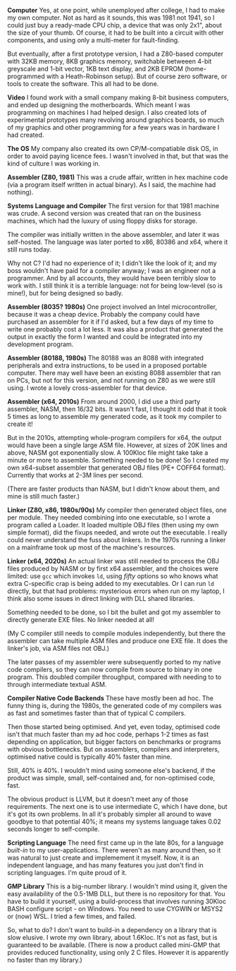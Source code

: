 **Computer** Yes, at one point, while unemployed after college, I had to make my own computer. Not as hard as it sounds, this was 1981 not 1941, so I could just buy a ready-made CPU chip, a device that was only 2x1", about the size of your thumb. Of course, it had to be built into a circuit with other components, and using only a multi-meter for fault-finding.

But eventually, after a first prototype version, I had a Z80-based computer with 32KB memory, 8KB graphics memory, switchable betweeen 4-bit greyscale and 1-bit vector, 1KB text display, and 2KB EPROM (home-programmed with a Heath-Robinson setup). But of course zero software, or tools to create the software. This all had to be done.

**Video** I found work with a small company making 8-bit business computers, and ended up designing the motherboards. Which meant I was programming on machines I had helped design. I also created lots of experimental prototypes many revolving around graphics boards, so much of my graphics and other programming for a few years was in hardware I had created. 

**The OS** My company also created its own CP/M-compatiable disk OS, in order to avoid paying licence fees. I wasn't involved in that, but that was the kind of culture I was working in.

**Assembler (Z80, 1981)** This was a crude affair, written in hex machine code (via a program itself written in actual binary). As I said, the machine had nothing).

**Systems Language and Compiler** The first version for that 1981 machine was crude. A second version was created that ran on the business machines, which had the luxury of using floppy disks for storage.

The compiler was initially written in the above assembler, and later it was self-hosted. The language was later ported to x86, 80386 and x64, where it still runs today.

Why not C? I'd had no experience of it; I didn't like the look of it; and my boss wouldn't have paid for a compiler anyway; I was an engineer not a programmer. And by all accounts, they would have been terribly slow to work with. I still think it is a terrible language: not for being low-level (so is mine!), but for being designed so badly.

**Assembler (8035? 1980s)** One project involved an Intel microcontroller, because it was a cheap device. Probably the company could have purchased an assembler for it if I'd asked, but a few days of my time to write one probably cost a lot less. It was also a product that generated the output in exactly the form I wanted and could be integrated into my development program.

**Assembler (80188, 1980s)** The 80188 was an 8088 with integrated peripherals and extra instructions, to be used in a proposed portable computer. There may well have been an existing 8088 assembler that ran on PCs, but not for this version, and not running on Z80 as we were still using. I wrote a lovely cross-assembler for that device.

**Assembler (x64, 2010s)** From around 2000, I did use a third party assembler, NASM, then 16/32 bits. It wasn't fast, I thought it odd that it took 5 times as long to assemble my generated code, as it took my compiler to create it!

But in the 2010s, attempting whole-program compilers for x64, the output would have been a single large ASM file. However, at sizes of 20K lines and above, NASM got exponentially slow. A 100Kloc file might take take a minute or more to assemble. Something needed to be done! So I created my own x64-subset assembler that generated OBJ files (PE+ COFF64 format). Currently that works at 2-3M lines per second.

(There are faster products than NASM, but I didn't know about them, and mine is still much faster.)

**Linker (Z80, x86, 1980s/90s)** My compiler then generated object files, one per module. They needed combining into one executable, so I wrote a program called a Loader. It loaded multiple OBJ files (then using my own simple format), did the fixups needed, and wrote out the executable. I really could never understand the fuss about linkers. In the 1970s running a linker on a mainframe took up most of the machine's resources.

**Linker (x64, 2020s)** An actual linker was still needed to process the OBJ files produced by NASM or by first x64 assembler, and the choices were limited: use `gcc` which invokes `ld`, using *fifty* options so who knows what extra C-specific crap is being added to my executables. Or I can run `ld` directly, but that had problems: mysterious errors when run on my laptop, I think also some issues in direct linking with DLL shared libraries.

Something needed to be done, so I bit the bullet and got my assembler to directly generate EXE files. No linker needed at all!

(My C compiler still needs to compile modules independently, but there the assembler can take multiple ASM files and produce one EXE file. It does the linker's job, via ASM files not OBJ.)

The later passes of my assembler were subsequently ported to my native code compilers, so they can now compile from source to binary in one program. This doubled compiler throughput, compared with needing to to through intermediate textual ASM.

**Compiler Native Code Backends** These have mostly been ad hoc. The funny thing is, during the 1980s, the generated code of my compilers was as fast and sometimes faster than that of typical C compilers.

Then those started being optimised. And yet, even today, optimised code isn't that much faster than my ad hoc code, perhaps 1-2 times as fast depending on application, but bigger factors on benchmarks or programs with obvious bottlenecks. But on assemblers, compilers and interpreters, optimised native could is typically 40% faster than mine.

Still, 40% is 40%. I wouldn't mind using someone else's backend, if the product was simple, small, self-contained and, for non-optimised code, fast.

The obvious product is LLVM, but it doesn't meet any of those requirements. The next one is to use intermediate C, which I have done, but it's got its own problems. In all it's probably simpler all around to wave goodbye to that potential 40%; it means my systems language takes 0.02 seconds longer to self-compile.

**Scripting Language** The need first came up in the late 80s, for a language *built-in* to my user-applications. There weren't as many around then, so it was natural to just create and implemement it myself. Now, it is an independent language, and has many features you just don't find in scripting languages. I'm quite proud of it.

**GMP Library** This is a big-number library. I wouldn't mind using it, given the easy availability of the 0.5-1MB DLL, but there is no repository for that. You have to build it yourself, using a build-process that involves running 30Kloc BASH configure script - on Windows. You need to use CYGWIN or MSYS2 or (now) WSL. I tried a few times, and failed.

So, what to do? I don't want to build-in a dependency on a library that is slow elusive. I wrote my own library, about 1.6Kloc. It's not as fast, but is guaranteed to be available. (There is now a product called mini-GMP that provides reduced functionality, using only 2 C files. However it is apparently no faster than my library.)

